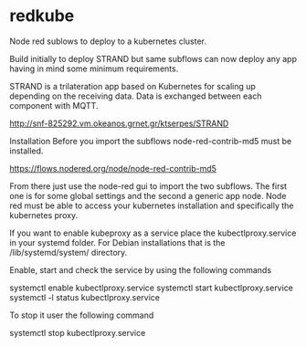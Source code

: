 # redkube
Node red sublows to deploy to a kubernetes cluster.

Build initially to deploy STRAND but same subflows can now deploy any app having in mind some minimum requirements.

STRAND is a trilateration app based on Kubernetes for scaling up depending on the receiving data.
Data is exchanged between each component with MQTT.

http://snf-825292.vm.okeanos.grnet.gr/ktserpes/STRAND

Installation
Before you import the subflows node-red-contrib-md5 must be installed.

https://flows.nodered.org/node/node-red-contrib-md5

From there just use the node-red gui to import the two subflows.
The first one is for some global settings and the second a generic app node.
Node red must be able to access your kubernetes installation and specifically the kubernetes proxy.

If you want to enable kubeproxy as a service place the kubectlproxy.service in your systemd folder.
For Debian installations that is the /lib/systemd/system/ directory.

Enable, start and check the service by using the following commands

systemctl enable kubectlproxy.service
systemctl start kubectlproxy.service
systemctl -l status kubectlproxy.service

To stop it user the following command

systemctl stop kubectlproxy.service
